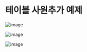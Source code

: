 # 테이블 사원추가 예제

![image](https://user-images.githubusercontent.com/49936027/138236420-d3716ce6-3500-4b2d-964b-9d4243b6ed98.png)

![image](https://user-images.githubusercontent.com/49936027/138236484-18082427-ad15-4af2-bffc-ba09123c6428.png)

![image](https://user-images.githubusercontent.com/49936027/138236506-fbffc577-2da4-42f0-ac75-e8e0395f85ad.png)


